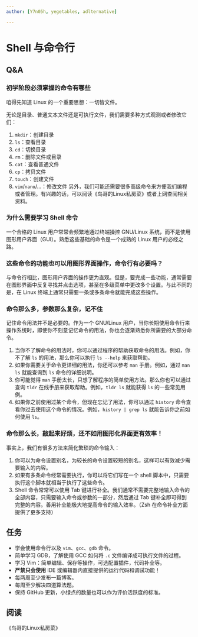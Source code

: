 ```yaml
---
author: [Y7n05h, yegetables, adlternative]

---
```


# Shell 与命令行

## Q&A

### 初学阶段必须掌握的命令有哪些

咱得先知道 Linux 的一个重要思想：一切皆文件。

无论是目录、普通文本文件还是可执行文件，我们需要多种方式观测或者修改它们：
1. `mkdir`：创建目录
2. `ls`：查看目录
3. `cd`：切换目录
4. `rm`：删除文件或目录
5. `cat`：查看普通文件
6. `cp`：拷贝文件
7. `touch`：创建文件
8. `vim`/`nano`/...：修改文件
另外，我们可能还需要很多高级命令来方便我们编程或者管理。有兴趣的话，可以阅读《鸟哥的Linux私房菜》或者上网查阅相关资料。

### 为什么需要学习 Shell 命令

一个合格的 Linux 用户常常会频繁地通过终端操控 GNU/Linux 系统，而不是使用图形用户界面（GUI）。熟悉这些基础的命令是一个成熟的 Linux 用户的必经之路。

### 这些命令的功能也可以用图形界面操作，命令行有必要吗？

与命令行相比，图形用户界面的操作更为直观。但是，要完成一些功能，通常需要在图形界面中反复寻找并点击选项，甚至在多级菜单中更改多个设置。与此不同的是，在 Linux 终端上通常只需要一条或多条命令就能完成这些操作。

### 命令那么多，参数那么复杂，记不住

记住命令用法并不是必要的。作为一个 GNU/Linux 用户，当你长期使用命令行来操作系统时，即使你不刻意记忆命令的用法，你也会逐渐熟悉你所需要的大部分命令。

1. 当你不了解命令的用法时，你可以通过程序的帮助获取命令的用法。例如，你不了解 `ls` 的用法，那么你可以执行 `ls --help` 来获取帮助。
2. 如果你需要关于命令更详细的用法，你还可以参考 `man` 手册。例如，通过 `man ls` 就能查询到 `ls` 命令的详细说明。
3. 你可能觉得 `man` 手册太长，只想了解程序的简单使用方法。那么你也可以通过查询 `tldr` 在线手册来获取帮助。例如，`tldr ls` 就能获得 `ls` 的一些常见用例。
4. 如果你之前使用过某个命令，但现在忘记了用法，你可以通过 `history` 命令查看你过去使用这个命令的情况。例如，`history | grep ls` 就能告诉你之前如何使用 `ls`。

### 命令那么长，敲起来好烦，还不如用图形化界面更有效率！

事实上，我们有很多方法来简化繁琐的命令输入：
1. 你可以为命令设置别名，为较长的命令设置较短的别名，这样可以有效减少需要输入的内容。
2. 如果有多条命令经常需要执行，你可以将它们写在一个 shell 脚本中，只需要执行这个脚本就相当于执行了这些命令。
3. Shell 命令常常可以使用 Tab 键进行补全。我们通常不需要完整地输入命令的全部内容，只需要输入命令或参数的一部分，然后通过 Tab 键补全即可得到完整的内容。善用补全能极大地提高命令的输入效率。（Zsh 在命令补全方面提供了更多支持）

## 任务

- 学会使用命令行以及 `vim`、`gcc`、`gdb` 命令。
- 简单学习 GDB，了解使用 GCC 如何将 `.c` 文件编译成可执行文件的过程。
- 学习 Vim：简单编辑、保存等操作，可选配置插件，代码补全等。
- **严禁只会使用** IDE 或编辑器内直接提供的运行代码和调试功能！
- 每两周至少发布一篇博客。
- 每周至少解决四道算法题。
- 保持 GitHub 更新，小绿点的数量也可以作为评价活跃度的标准。

## 阅读

《鸟哥的Linux私房菜》
